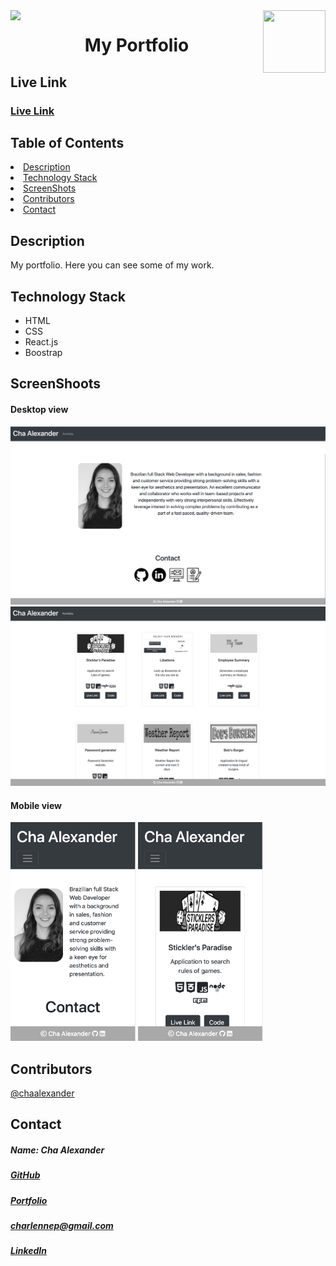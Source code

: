 <img align="left" src= "https://img.shields.io/badge/License-MIT-green">
<img align="right" width="100" height="100" src="https://avatars1.githubusercontent.com/u/59755481?v=4">
<h1 align= "center"> My Portfolio</h1>
<h2>Live Link</h2>
<h3><a href= "https://chaalexander.github.io/">Live Link</a></h3>   
<h2> Table of Contents </h2>
<li><a href="#description">Description</a></li>  
<li><a href="#tech">Technology Stack</a></li> 
<li><a href="#screen">ScreenShots</a></li> 
<li><a href="#contributors">Contributors</a></li>   
<li><a href="#contact">Contact</a></li> 
<h2 id="description"> Description </h2>
<p>My portfolio. Here you can see some of my work.</p>  
<h2 id="tech"> Technology Stack </h2>  
<ul>
<li>HTML</li>
<li>CSS</li>
<li>React.js</li>
<li>Boostrap</li>
</ul> 
<h2 id="screen"> ScreenShoots </h2>
<h4>Desktop view</h4>
<img src= "assets/images/homedesktop.png">
<img src= "assets/images/portfoliodesktop.png">
<h4>Mobile view</h4>
<img width="200" height="350" src= "assets/images/homemobile.png">
<img width="200" height="350" src= "assets/images/portfoliomobile.png">
<h2 id="contributors"> Contributors </h2>
<p><a href= "https://github.com/chaalexander">@chaalexander</a></p> 
<h2 id="contact"> Contact </h2>         
<h5> Name: Cha Alexander </h5>       
<h5><a href= "https://github.com/chaalexander">GitHub</a></h5>  
<h5><a href= "https://chaalexander.github.io/">Portfolio</a></h5>  
<h5><a href= "mailto:charlennep@gmail.com">charlennep@gmail.com</a></h5>       
<h5><a href= "https://www.linkedin.com/in/cha-alexander">LinkedIn</a></h5>
